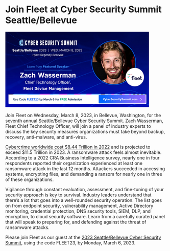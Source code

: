 # Join Fleet at Cyber Security Summit Seattle/Bellevue 

![Seattle/Bellevue Cyber Security Summit](../website/assets/images/articles/seattle-bellevue-cyber-security-summit-social-post.png)

Join Fleet on Wednesday, March 8, 2023, in Bellevue, Washington, for the seventh annual Seattle/Bellevue Cyber Security Summit. Zach Wasserman, Fleet Chief Technology Officer, will join a panel of industry experts to discuss the key security measures organizations must take beyond backup, recovery, anti-malware, and anti-virus.

[Cybercrime worldwide cost $8.44 Trillion in 2022](https://www.statista.com/chart/28878/expected-cost-of-cybercrime-until-2027/) and is projected to exceed $11.5 Trillion in 2023. A ransomware attack feels almost inevitable. According to a 2022 CRA Business Intelligence survey, nearly one in four respondents reported their organization experienced at least one ransomware attack in the last 12 months. Attackers succeeded in accessing systems, encrypting files, and demanding a ransom for nearly one in three of these organizations.

Vigilance through constant evaluation, assessment, and fine-tuning of your security approach is key to survival. Industry leaders understand that there’s a lot that goes into a well-rounded security operation. The list goes on from endpoint security, vulnerability management, Active Directory monitoring, credential protection, DNS security tools, SIEM, DLP, and encryption, to cloud security software. Learn from a carefully curated panel that will speak to preparing for, and defending against the threat of ransomware attacks. 

Please join Fleet as our guest at the [2023 Seattle/Bellevue Cyber Security Summit](https://cybersecuritysummit.com/summit/seattle23/), using the code FLEET23, by Monday, March 6, 2023.

<meta name="category" value="announcements">
<meta name="authorGitHubUsername" value="spokanemac">
<meta name="authorFullName" value="JD Strong">
<meta name="publishedOn" value="2023-03-02">
<meta name="articleTitle" value="Join Fleet at Cyber Security Summit Seattle/Bellevue">
<meta name="articleImageUrl" value="../website/assets/images/articles/seattle-bellevue-cyber-security-summit-social-post.png">
